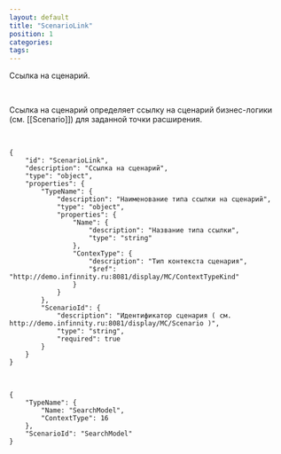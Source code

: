 ```yaml
---
layout: default
title: "ScenarioLink"
position: 1
categories: 
tags: 
---
```


Ссылка на сценарий.

   

Ссылка на сценарий определяет ссылку на сценарий бизнес-логики (см. [[Scenario]]) для заданной точки расширения.

   

```
{
	"id": "ScenarioLink",
	"description": "Ссылка на сценарий",
	"type": "object",
	"properties": {
		"TypeName": {
			"description": "Наименование типа ссылки на сценарий",
			"type": "object",
			"properties": {
				"Name": {
					"description": "Название типа ссылки",
					"type": "string"
				},
				"ContexType": {
					"description": "Тип контекста сценария",
            		"$ref": "http://demo.infinnity.ru:8081/display/MC/ContextTypeKind"
				}		
			}
		},
		"ScenarioId": {
			"description": "Идентификатор сценария ( см. http://demo.infinnity.ru:8081/display/MC/Scenario )",
			"type": "string",
			"required": true
		}
	}
}
```

   

```
{
	"TypeName": {
		"Name: "SearchModel",
		"ContextType": 16			
	},
	"ScenarioId": "SearchModel"
}	
```

 

 

